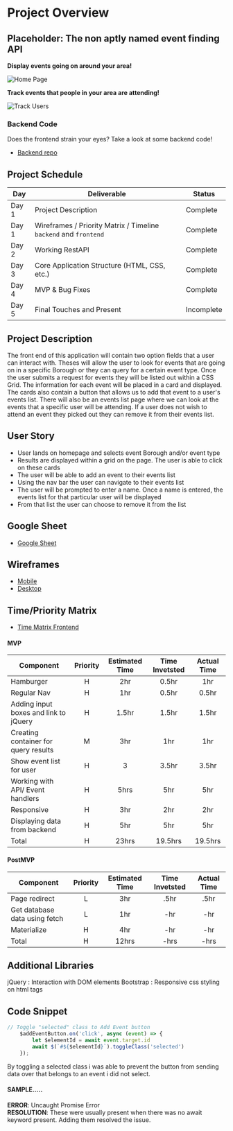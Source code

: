 # Project Overview
## Placeholder: The non aptly named event finding API

**Display events going on around your area!**  

![Home Page](https://res.cloudinary.com/jcloud3zf/image/upload/v1596744866/project2-api/p2-api-homepage_ltthgk.png)

**Track events that people in your area are attending!**  

![Track Users](https://res.cloudinary.com/jcloud3zf/image/upload/v1596744874/project2-api/p2-api-userfavorites_fj53ud.png)

### Backend Code

Does the frontend strain your eyes? Take a look at some backend code!
- [Backend repo](https://github.com/J-Morocho/project2-backend)
## Project Schedule

|  Day | Deliverable | Status
|---|---| ---|
|Day 1| Project Description | Complete
|Day 1| Wireframes / Priority Matrix / Timeline `backend` and `frontend`| Complete
|Day 2| Working RestAPI | Complete
|Day 3| Core Application Structure (HTML, CSS, etc.) | Complete
|Day 4| MVP & Bug Fixes | Complete
|Day 5| Final Touches and Present | Incomplete

## Project Description

The front end of this application will contain two option fields that a user can interact with. Theses will allow the user to look for events that are going on in a specific Borough or they can query for a certain event type. Once the user submits a request for events they will be listed out within a CSS Grid. The information for each event will be placed in a card and displayed. The cards also contain a button that allows us to add that event to a user's events list. There will also be an events list page where we can look at the events that a specific user will be attending. If a user does not wish to attend an event they picked out they can remove it from their events list.


## User Story

- User lands on homepage and selects event Borough and/or event type
- Results are displayed within a grid on the page. The user is able to click on these cards
- The user will be able to add an event to their events list
- Using the nav bar the user can navigate to their events list
- The user will be prompted to enter a name. Once a name is entered, the events list for that particular user will be displayed
- From that list the user can choose to remove it from the list


## Google Sheet

- [Google Sheet](https://docs.google.com/spreadsheets/d/1DRhpnHYU-LVnRYKSALXm_xbMCZ3FsTs6Zl-VJ1MU49E/edit#gid=0)

## Wireframes
 
- [Mobile](https://res.cloudinary.com/jcloud3zf/image/upload/v1596216790/project2-api/p2-mobile_ih9xem.png)
- [Desktop](https://res.cloudinary.com/jcloud3zf/image/upload/v1596221033/project2-api/p2-desktop_vwoklx.png)


## Time/Priority Matrix 

- [Time Matrix Frontend](https://res.cloudinary.com/jcloud3zf/image/upload/v1596281780/project2-api/P2-frontend_adpkvs.png)


#### MVP
| Component | Priority | Estimated Time | Time Invetsted | Actual Time |
| --- | :---: |  :---: | :---: | :---: |
| Hamburger | H | 2hr | 0.5hr | 1hr|
| Regular Nav | H | 1hr | 0.5hr | 0.5hr|
| Adding input boxes and link to jQuery | H | 1.5hr| 1.5hr | 1.5hr |
| Creating container for query results| M | 3hr | 1hr | 1hr|
| Show event list for user | H | 3 | 3.5hr| 3.5hr| 
| Working with API/ Event handlers | H | 5hrs| 5hr | 5hr |
| Responsive | H | 3hr | 2hr | 2hr|
| Displaying data from backend| H | 5hr | 5hr | 5hr|
| Total | H | 23hrs| 19.5hrs | 19.5hrs |

#### PostMVP
| Component | Priority | Estimated Time | Time Invetsted | Actual Time |
| --- | :---: |  :---: | :---: | :---: |
| Page redirect | L | 3hr | .5hr | .5hr|
| Get database data using fetch | L | 1hr | -hr | -hr|
| Materialize | H | 4hr | -hr | -hr|
| Total | H | 12hrs| -hrs | -hrs |

## Additional Libraries  
jQuery : Interaction with DOM elements
Bootstrap : Responsive css styling on html tags

## Code Snippet

```js
// Toggle "selected" class to Add Event button
    $addEventButton.on('click', async (event) => {
        let $elementId = await event.target.id
        await $(`#${$elementId}`).toggleClass('selected')
    });
```
By toggling a selected class i was able to prevent the button from sending data over that belongs to an event i did not select.

#### SAMPLE.....
**ERROR**: Uncaught Promise Error                              
**RESOLUTION**: These were usually present when there was no await keyword present. Adding them resolved the issue.
